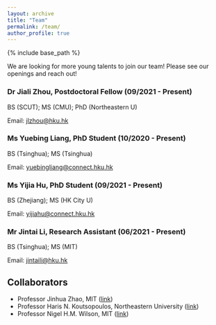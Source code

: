 ```yaml
---
layout: archive
title: "Team"
permalink: /team/
author_profile: true
---
```


{% include base_path %}

We are looking for more young talents to join our team! Please see our openings and reach out!

### Dr Jiali Zhou, Postdoctoral Fellow (09/2021 - Present)

BS (SCUT); MS (CMU); PhD (Northeastern U)

Email: jlzhou@hku.hk

### Ms Yuebing Liang, PhD Student (10/2020 - Present)

BS (Tsinghua); MS (Tsinghua)

Email: yuebingliang@connect.hku.hk

### Ms Yijia Hu, PhD Student (09/2021 - Present)

BS (Zhejiang); MS (HK City U)

Email: yijiahu@connect.hku.hk

### Mr Jintai Li, Research Assistant (06/2021 - Present)

BS (Tsinghua); MS (MIT)

Email: jintaili@hku.hk


## Collaborators
* Professor Jinhua Zhao, MIT ([link](https://dusp.mit.edu/faculty/jinhua-zhao))
* Professor Haris N. Koutsopoulos, Northeastern University ([link](https://coe.northeastern.edu/people/koutsopoulos-haris/))
* Professor Nigel H.M. Wilson, MIT ([link](https://cee.mit.edu/people_individual/nigel-wilson/))
